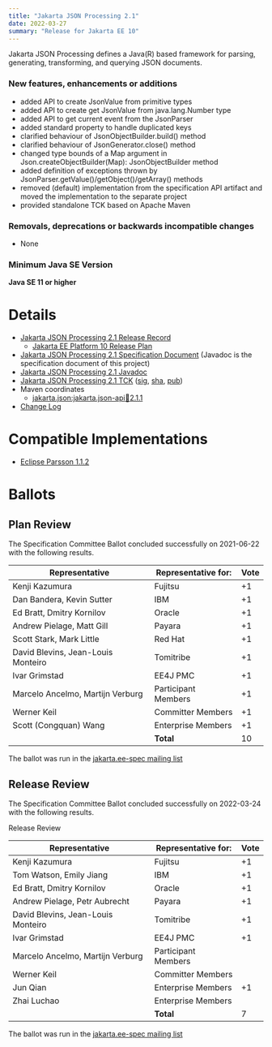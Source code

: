 ```yaml
---
title: "Jakarta JSON Processing 2.1"
date: 2022-03-27
summary: "Release for Jakarta EE 10"
---
```

Jakarta JSON Processing defines a Java(R) based framework for parsing, generating, transforming, and
querying JSON documents.

### New features, enhancements or additions
<!-- List here -->
* added API to create JsonValue from primitive types
* added API to create get JsonValue from java.lang.Number type
* added API to get current event from the JsonParser
* added standard property to handle duplicated keys
* clarified behaviour of JsonObjectBuilder.build() method
* clarified behaviour of JsonGenerator.close() method
* changed type bounds of a Map argument in Json.createObjectBuilder(Map): JsonObjectBuilder method
* added definition of exceptions thrown by JsonParser.getValue()/getObject()/getArray() methods
* removed (default) implementation from the specification API artifact and moved the implementation to the separate project
* provided standalone TCK based on Apache Maven

### Removals, deprecations or backwards incompatible changes
<!-- List here -->
* None

### Minimum Java SE Version
<!-- Specify the minimum required Java SE version for this specification -->
**Java SE 11 or higher**

# Details

* [Jakarta JSON Processing 2.1 Release Record](https://projects.eclipse.org/projects/ee4j.jsonp/releases/2.1)
  * [Jakarta EE Platform 10 Release Plan](https://jakartaee.github.io/platform/jakartaee10/JakartaEE10ReleasePlan)
* [Jakarta JSON Processing 2.1 Specification Document](./apidocs) (Javadoc is the specification document of this project)
* [Jakarta JSON Processing 2.1 Javadoc](./apidocs)
* [Jakarta JSON Processing 2.1 TCK](https://download.eclipse.org/jakartaee/jsonp/2.1/jakarta-jsonp-tck-2.1.1.zip)  ([sig](https://download.eclipse.org/jakartaee/jsonp/2.1/jakarta-jsonp-tck-2.1.1.zip.sig),  [sha](https://download.eclipse.org/jakartaee/jsonp/2.1/jakarta-jsonp-tck-2.1.1.zip.sha256),  [pub](https://jakarta.ee/specifications/jakartaee-spec-committee.pub))
* Maven coordinates
  * [jakarta.json:jakarta.json-api:jar:2.1.1](https://search.maven.org/artifact/jakarta.json/jakarta.json-api/2.1.1/jar)
* [Change Log](./changelog)


# Compatible Implementations

* [Eclipse Parsson 1.1.2](https://github.com/eclipse-ee4j/parsson/releases/tag/1.1.2)

# Ballots

## Plan Review
The Specification Committee Ballot concluded successfully on 2021-06-22 with the following results.

| Representative                     | Representative for: |  Vote  |
|------------------------------------|---------------------|--------|
| Kenji Kazumura                     | Fujitsu             |  +1    |
| Dan Bandera, Kevin Sutter          | IBM                 |  +1    |
| Ed Bratt, Dmitry Kornilov          | Oracle              |  +1    |
| Andrew Pielage, Matt Gill          | Payara              |  +1    |
| Scott Stark, Mark Little           | Red Hat             |  +1    |
| David Blevins, Jean-Louis Monteiro | Tomitribe           |  +1    |
| Ivar Grimstad                      | EE4J PMC            |  +1    |
| Marcelo Ancelmo, Martijn Verburg   | Participant Members |  +1    |
| Werner Keil                        | Committer Members   |  +1    |
| Scott (Congquan) Wang              | Enterprise Members  |  +1    |
|                                    | **Total**           |  10 |

The ballot was run in the [jakarta.ee-spec mailing list](https://www.eclipse.org/lists/jakarta.ee-spec/msg01870.html)

## Release Review
The Specification Committee Ballot concluded successfully on 2022-03-24 with the following results.

Release Review


| Representative                     | Representative for:     | Vote |
|------------------------------------|-------------------------|------|
| Kenji Kazumura                     | 	Fujitsu	              | +1   |
| Tom Watson, Emily Jiang            | 	IBM                   | +1   |
| Ed Bratt, Dmitry Kornilov          | 	Oracle                | +1   |
| Andrew Pielage, Petr Aubrecht      | 	Payara                | +1   |
| David Blevins, Jean-Louis Monteiro | 	Tomitribe             | +1   |
| Ivar Grimstad                      | 	EE4J PMC              | +1   |
| Marcelo Ancelmo, Martijn Verburg   | 	Participant Members   ||
| Werner Keil                        | 	Committer Members     ||
| Jun Qian                           | 	Enterprise Members    | +1   |
| Zhai Luchao                        | 	Enterprise Members    ||
|                                    | **Total**               | 7    |

The ballot was run in the [jakarta.ee-spec mailing list](https://www.eclipse.org/lists/jakarta.ee-spec/msg02274.html)
